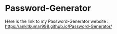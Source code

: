 # Password-Generator
Here is the link to my Password-Generator website : https://ankitkumar998.github.io/Password-Generator/
